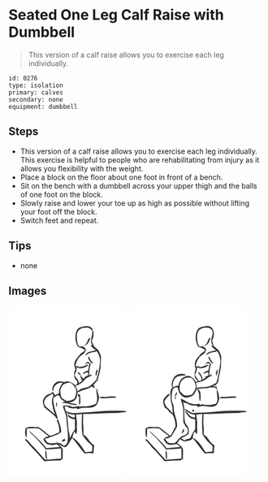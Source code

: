 # Seated One Leg Calf Raise with Dumbbell
> This version of a calf raise allows you to exercise each leg individually.

``` 
id: 0276 
type: isolation 
primary: calves 
secondary: none 
equipment: dumbbell 
``` 

## Steps

 - This version of a calf raise allows you to exercise each leg individually. This exercise is helpful to people who are rehabilitating from injury as it allows you flexibility with the weight.
 - Place a block on the floor about one foot in front of a bench.
 - Sit on the bench with a dumbbell across your upper thigh and the balls of one foot on the block.
 - Slowly raise and lower your toe up as high as possible without lifting your foot off the block.
 - Switch feet and repeat.

## Tips

 - none

## Images

<svg width="175pt" height="250pt" viewBox="0 0 175 250" xmlns="http://www.w3.org/2000/svg">
  <g fill="#FFF">
    <path d="M0 0h175v250H0V0m105.77 31.76c-4.79 1.42-5.82 6.84-6.81 11.05-.73 5.31.42 10.82 2.59 15.68 1.18 2.5 3.94 3.3 6.46 3.6 1.59 1.02 3.01 2.42 5.08 2.26a71.01 71.01 0 0 0-2.19 3.25c-1.72.97-3.77 1.66-4.83 3.45-2.92 4.23-7.42 7.64-8.58 12.9-.97 3.35.49 6.66 1.29 9.87-2.99 5.38-2.51 12.94 2.49 17 .14 1.3.28 2.6.43 3.91-.97.88-1.94 1.78-2.91 2.67-4.27-4.15-10.9-8.25-16.78-4.78-2.67-1.81-6-1.18-9.02-1.07-5.49 1.86-8.94 7.85-8.31 13.57.37.04 1.11.12 1.48.17-.4-7.2 7.1-12.99 13.94-11.91-3.44 4.48-6.26 9.83-5.33 15.68-2.07.7-4.03 1.65-5.92 2.75-1.19-1.86-2.36-3.75-3.71-5.51-1.3 4.03-6.46 3.1-9.05 5.75-1.72 1.75-3.52 3.55-4.58 5.79-1.86 3.97.24 8.25 1.46 12.09 2.79 1.49 4.85 3.89 7.26 5.88 2.88 2.35 5.93 4.54 8.49 7.24 1.3 1.19 1.68 4.26 3.95 3.55-.9-4.48-2.16-8.88-3.95-13.09-1.01-6.07-3.63-11.97-2.24-18.22 2.24-1.19 4.46-2.4 6.61-3.74.5.35 1.51 1.04 2.02 1.39 1.48 4.5 5.73 8.09 10.49 8.5-2.3-.1-4.56.35-6.53 1.56 3.47.62 7.13.16 10.46 1.48 3.46 1.41 7.22 1.66 10.9 2.02 0-.41.01-1.22.02-1.63-4.09-.47-8.14-1.21-12.13-2.19 4.57-.04 9.26-1.89 11.57-6.01 1.48-2.86 1.41-6.12 2.3-9.14 4.52-2.07 9.16-3.92 13.97-5.17 2.22-.56 4.14-1.86 5.97-3.18.59.03 1.77.1 2.36.13l-.13 1.2c.9 0 2.72-.01 3.63-.01-.47-.5-1.39-1.52-1.86-2.02.15-.37.43-1.1.58-1.47l-2.06-.78c.82-.34 1.63-.67 2.45-1 1.19-1.92 2.62-3.69 4.44-5.05 1.63-7.6 4.56-15.01 4.69-22.88-.26-3.78.35-7.53.37-11.3.27-2.91-1.51-5.39-2.5-7.98-1.32-3.81-5.14-5.62-7.87-8.26-.77-2.67-2.56-4.98-3.06-7.73.38-2.47 1.59-4.7 2.3-7.07.29-2.52.06-5.07.04-7.6-.49-.28-1.47-.85-1.96-1.13 1.79 7.05-4.64 14.35-.07 20.96-.64.48-1.28.95-1.92 1.42 2.04 2.66 4.51 4.97 7.39 6.71-5.13 2.36-13.27 1.07-15.25 7.82 1.51-.71 2.8-1.76 4.02-2.88 2.79-.67 5.39-2.15 8.32-2.2 1.55.05 2.95-.51 4.05-1.58 2.32 2.82 3.76 6.12 4.55 9.66 1.67 8.23-1 16.29-2.3 24.36-1.11 3.36-2.28 6.72-2.74 10.25l-.63-1.37c-1.88 3.45-5.33 5.54-8.13 8.17-2.96 2.83-7.28 2.91-11 3.99-3.02.67-5.43 2.75-7.86 4.53-.52-2.85-1.79-5.46-3.27-7.92 5.36-1.31 10.1-4.63 13.67-8.79 1.69-2.02 3.79-3.76 6.34-4.54 1.7-.83 4.42-1.07 4.06-3.77-1.28.5-2.55 1.02-3.81 1.56.31-4.9.21-9.92 1.86-14.61.66-1.38.74-3.2-1.12-3.62-1.59-3.67-5.28-.6-6.74 1.48 1.13-.34 2.24-.69 3.36-1.07l3.12.32c-.63 3.48-1.31 6.96-1.94 10.45-2.85.34-5.25 1.9-7.51 3.55.2.35.62 1.04.83 1.39 1.95-1.29 4.03-2.41 6.42-2.57.13 1.13.4 3.4.53 4.53-1.23.57-2.49 1.09-3.76 1.57l-2.56 2.44 1.12.82c-4.06.2-5.09-3.83-6.35-6.86-1.19-1.18-2.44-2.3-3.77-3.32-.67 2.59 1.86 4.27 3.92 5.08-.27 2.6.55 5.12 1.8 7.37l-2.2.78c.84-.22 2.51-.65 3.35-.86-1.4 1.94-3.44 3.22-5.38 4.55.17-4.92-4.72-7.68-6.34-11.97 1.44-3.74 3.9-7.53 2.85-11.72 5.89 3.58 13.16 1.13 17.84-3.29-.77-.08-1.6-.47-2.34-.01-3.93 1.63-7.95 3.3-12.28 3.33-.25-.71-.73-2.13-.98-2.84l.11 1.63c-1.23.07-2.45.12-3.66.16-.13-4.86 2.25-9.3 5.02-13.13 2.15-2.95 5.55-4.5 8.25-6.84.96-1.71 1.24-3.71 2.03-5.5-1.61-1.72-3.27-3.71-5.61-4.39-1.39.11-2.73.53-4.08.83-3.15-3.28-3.38-7.97-3.78-12.25-.19-2.79-.39-5.71.77-8.33 1.32-5.77 8.02-8.03 13.31-7.62 3.39-.45 6.59 1.49 8.18 4.45.4-.64.79-1.29 1.18-1.94-3.78-6.81-12.6-5.15-18.65-2.84m11.43 18.09c-.26 4.05-3.43 6.6-5.63 9.64 2.25-1.32 4.54-2.78 6.16-4.86 1.53-2.42 2.26-5.24 3.17-7.94-1.65.49-2.61 1.96-3.7 3.16m.32 25.44c.45 4.15 3.54 7.15 5.99 10.26.25-.39.76-1.16 1.01-1.55-2.19-2.66-4.55-5.35-5.3-8.83l-1.7.12m12.43 19.32c-.37 1.45-.74 2.91-1.19 4.35.29 1.35-.88 3.77 1.17 4.03.68-2.79 1.16-5.63 1.8-8.44-.44.01-1.33.04-1.78.06m-1.83 25.77c3.25 2.87.99 7.09 2.4 10.67.5 4.53 1.09 9.79-1.62 13.76-5.71 1.96-11.67 4.03-17.81 3.27-2.24-.31-4.43.35-6.46 1.23-.06-.41-.16-1.23-.21-1.65-3.14.84-6.4 1.03-9.6 1.59-4.04-1.82-8.4-3.24-12.85-2.03-1.59-.21-1.41 1.92-1.16 2.9 1.87 5.54 4.93 10.9 4.83 16.91.24 11.65 3.86 23.31 1.17 34.93-.62 2.38-2.92 3.55-4.92 4.61-1.8-1.21-3.57-2.46-5.29-3.78-1.65-.08-3.33-.2-4.82-1.01-4.7 1.32-9.77 1.69-14.35-.29-1.4-1.9-2.82-3.79-4.06-5.8 2.12-.07 4.35-.01 6.27-1.07 5.9-2.76 12.76-3.73 17.9-7.97.8-6.91-2.4-13.19-4.59-19.52-.55.76-1.09 1.51-1.63 2.27 2.59 5.57 4.6 11.65 3.18 17.84-1.16.26-2.31.53-3.46.81-3.19 1.82-6.58 3.32-10.29 3.56-5.58-4.33-10.7-9.24-16.81-12.85-6.2 1.11-13.76-2.24-18.95 2.25-.87 4.54-.76 9.61 1.48 13.79.67-4.51.51-9.09.57-13.64 5.94-.32 12.12-1.21 17.95-.09 4.6 3.96 9.55 7.46 14.31 11.23-1.73.73-3.49 1.38-5.3 1.86-.84.97-1.69 1.93-2.54 2.88 1.34 2.39 2.61 5.03 4.92 6.63 3.01 1.43 6.38 1.58 9.64 1.89 1.93-.53 4.04-1.75 6.04-.74 1.4 1.07 2.6 2.36 3.88 3.57-6.76.31-13.48 1.11-20.22 1.67-3.98-6.14-9.78-10.72-14.65-16.1-3.97-3.06-7.11-7.04-11.17-9.98 3.68 5.57 9.6 9.23 13.7 14.5 3.53 4.73 8.47 8.36 11.26 13.64 7.5-1.27 15.15-.56 22.67-1.75.5 5.01.18 10.04.21 15.07-6.66.8-13.4.73-20.05 1.56-2.83-4.3.2-10.08-3.14-14.04-.15 3.99-.34 8.07.48 12l1.56.63c-.16.47-.48 1.43-.64 1.9-3.88-1.29-5.91-5.04-8.58-7.84-5.95-7.05-12.59-13.47-18.59-20.47-1.09-1.19-2.45-2.07-3.78-2.97-.12.67-.22 1.33-.33 2 4.54 3.85 7.59 9.08 11.9 13.17 5.93 5.55 10.9 12 16.41 17.94 7.98-1.21 16.08-.89 24.12-1.36.36-.47 1.09-1.39 1.45-1.85.35.18 1.04.55 1.39.73-.1-5.25.5-10.52-.02-15.77-1.19-2.82-3.97-4.5-5.59-7.04 3.19 1.62 5.89 4.45 9.67 4.54 5.46-2.84 5.9-9.64 10.39-13.45 6.42 7.31 11.47 15.71 18.09 22.84 2.98-.23 5.96-1.16 8.96-.58 1.34.09 2.76.55 4.07.06.45-3.74.01-7.64 1.29-11.27-2.45-2.16-5.21-4.05-7.12-6.74-2.38-3.23-4.52-6.86-8.1-8.91-1.8-.74-.8-2.67-.77-4.09-.04-3.77.1-7.54-.51-11.27-.84-5.18.53-10.39-.08-15.59 16.96-.1 33.86-1.59 50.81-1.5 2.36-.02 4.61-.92 6.97-.95 2.23-.17 4.74.36 6.48-1.51-6.02-1.54-12.31-.79-18.45-.9-16.75-.34-33.32 2.42-50.04 3.01-6.96.58-14.77 1.6-20.75-2.89.44 1.97 2.03 3.16 3.32 4.53 3.13.58 6.28 1.09 9.46 1.29-.13 1.48-.27 2.97-.4 4.45-3.28-.89-7.21-1.64-8.9-4.97-.39.84-.77 1.69-1.14 2.54 2.86 2.85 6.64 4.38 10.62 4.81-.33 4.83.04 9.67-.11 14.51-3.03 4.1-5.33 8.65-7.29 13.35-.18-2.49-.38-5-1.06-7.41-2.25-9.13-1.9-18.63-3.18-27.89-.49-4.11-3.9-7.45-3.36-11.69 1.36-.03 2.73-.05 4.09-.05.42.49 1.26 1.45 1.67 1.94 3.67 1.18 7.74 1.56 11.43.26.28.5.85 1.5 1.13 2.01 2.6-.35 4.92-1.69 7.47-2.17 5.93-.09 12.2.79 17.81-1.57 4.6-2.11 5.79-7.36 6.79-11.85 1.19-4.42-2.67-8.33-2.13-12.71a50.586 50.586 0 0 0-3.34-3.83m-25.02 9.76c-2.03 1.61.69 3.37 1.53 4.85-.69 3.78-.68 7.61.05 11.38 3.03-3.74.62-9.16 1.47-13.56-.92-1-1.26-3.36-3.05-2.67m42.35 4.08c-3.47.56-6.98-.14-10.47.2.05.35.13 1.07.18 1.43 5.06 1.38 10.65-.01 15.9-.11 2.83-.49 6.13.62 8.53-1.38-4.64-1.24-9.45-.82-14.14-.14m-74.22 14.87c.5-2.16.47-4.64.36-6.87-1.68 1.27-1.89 5.26-.36 6.87m11.86 46.66c-.96 1.1-2.17 1.75-3.64 1.97l-.36 2.92c1.53-.49 3.06-.97 4.6-1.42-.2-1.16-.41-2.31-.6-3.47z"/>
    <path d="M80.11 116.83c4.05-2.32 9.3-5.34 13.66-2.06 2.28 2.87 5.32 5.44 6.13 9.19 1.12 4.39-1.04 8.64-2.36 12.73-3.37 2.31-7.44 3.72-11.55 3.55-2.11-.81-3.93-2.18-5.82-3.37-3.22-1.65-2.62-5.85-3.46-8.85-1.11-4.11 1.44-7.82 3.4-11.19zM53.01 140.01c2.07-5.38 7.46-7.96 12.3-10.35.27.87.82 2.6 1.1 3.47-3.54 4.96-2.27 11.42-.69 16.86-.04 3.77 1.87 7.01 3.32 10.35-4.68-3.33-8.89-7.27-13.21-11.05-2.59-2.32-3.87-5.88-2.82-9.28zM100.01 160.26c2.9-.13 5.78-.36 8.65-.78-.63 10.15-.85 20.42.41 30.52 1.69 3.09 4.04 5.82 6.16 8.64 2.36 3.3 6.21 5.12 8.55 8.44.34 2.64-.27 5.3-.37 7.94-3.3-.21-6.54.51-9.77 1.05-4.37-6.74-8.71-13.71-14.85-19.01-1.27-1.22-2.92-1.87-4.49-2.59.74-3.49 1.66-6.91 3.44-10.04.09 1.91.84 3.52 2.25 4.85 2.21-4.1.43-8.92.92-13.34.78-5.28-1.29-10.39-.9-15.68z"/>
  </g>
  <g fill="#333">
    <path d="M105.77 31.76c6.05-2.31 14.87-3.97 18.65 2.84-.39.65-.78 1.3-1.18 1.94-1.59-2.96-4.79-4.9-8.18-4.45-5.29-.41-11.99 1.85-13.31 7.62-1.16 2.62-.96 5.54-.77 8.33.4 4.28.63 8.97 3.78 12.25 1.35-.3 2.69-.72 4.08-.83 2.34.68 4 2.67 5.61 4.39-.79 1.79-1.07 3.79-2.03 5.5-2.7 2.34-6.1 3.89-8.25 6.84-2.77 3.83-5.15 8.27-5.02 13.13 1.21-.04 2.43-.09 3.66-.16l-.11-1.63c.25.71.73 2.13.98 2.84 4.33-.03 8.35-1.7 12.28-3.33.74-.46 1.57-.07 2.34.01-4.68 4.42-11.95 6.87-17.84 3.29 1.05 4.19-1.41 7.98-2.85 11.72 1.62 4.29 6.51 7.05 6.34 11.97 1.94-1.33 3.98-2.61 5.38-4.55-.84.21-2.51.64-3.35.86l2.2-.78c-1.25-2.25-2.07-4.77-1.8-7.37-2.06-.81-4.59-2.49-3.92-5.08 1.33 1.02 2.58 2.14 3.77 3.32 1.26 3.03 2.29 7.06 6.35 6.86l-1.12-.82 2.56-2.44c1.27-.48 2.53-1 3.76-1.57-.13-1.13-.4-3.4-.53-4.53-2.39.16-4.47 1.28-6.42 2.57-.21-.35-.63-1.04-.83-1.39 2.26-1.65 4.66-3.21 7.51-3.55.63-3.49 1.31-6.97 1.94-10.45l-3.12-.32c-1.12.38-2.23.73-3.36 1.07 1.46-2.08 5.15-5.15 6.74-1.48 1.86.42 1.78 2.24 1.12 3.62-1.65 4.69-1.55 9.71-1.86 14.61a126.7 126.7 0 0 1 3.81-1.56c.36 2.7-2.36 2.94-4.06 3.77-2.55.78-4.65 2.52-6.34 4.54-3.57 4.16-8.31 7.48-13.67 8.79 1.48 2.46 2.75 5.07 3.27 7.92 2.43-1.78 4.84-3.86 7.86-4.53 3.72-1.08 8.04-1.16 11-3.99 2.8-2.63 6.25-4.72 8.13-8.17l.63 1.37c.46-3.53 1.63-6.89 2.74-10.25 1.3-8.07 3.97-16.13 2.3-24.36-.79-3.54-2.23-6.84-4.55-9.66-1.1 1.07-2.5 1.63-4.05 1.58-2.93.05-5.53 1.53-8.32 2.2-1.22 1.12-2.51 2.17-4.02 2.88 1.98-6.75 10.12-5.46 15.25-7.82-2.88-1.74-5.35-4.05-7.39-6.71.64-.47 1.28-.94 1.92-1.42-4.57-6.61 1.86-13.91.07-20.96.49.28 1.47.85 1.96 1.13.02 2.53.25 5.08-.04 7.6-.71 2.37-1.92 4.6-2.3 7.07.5 2.75 2.29 5.06 3.06 7.73 2.73 2.64 6.55 4.45 7.87 8.26.99 2.59 2.77 5.07 2.5 7.98-.02 3.77-.63 7.52-.37 11.3-.13 7.87-3.06 15.28-4.69 22.88-1.82 1.36-3.25 3.13-4.44 5.05-.82.33-1.63.66-2.45 1l2.06.78c-.15.37-.43 1.1-.58 1.47.47.5 1.39 1.52 1.86 2.02-.91 0-2.73.01-3.63.01l.13-1.2c-.59-.03-1.77-.1-2.36-.13-1.83 1.32-3.75 2.62-5.97 3.18-4.81 1.25-9.45 3.1-13.97 5.17-.89 3.02-.82 6.28-2.3 9.14-2.31 4.12-7 5.97-11.57 6.01 3.99.98 8.04 1.72 12.13 2.19-.01.41-.02 1.22-.02 1.63-3.68-.36-7.44-.61-10.9-2.02-3.33-1.32-6.99-.86-10.46-1.48 1.97-1.21 4.23-1.66 6.53-1.56-4.76-.41-9.01-4-10.49-8.5-.51-.35-1.52-1.04-2.02-1.39-2.15 1.34-4.37 2.55-6.61 3.74-1.39 6.25 1.23 12.15 2.24 18.22 1.79 4.21 3.05 8.61 3.95 13.09-2.27.71-2.65-2.36-3.95-3.55-2.56-2.7-5.61-4.89-8.49-7.24-2.41-1.99-4.47-4.39-7.26-5.88-1.22-3.84-3.32-8.12-1.46-12.09 1.06-2.24 2.86-4.04 4.58-5.79 2.59-2.65 7.75-1.72 9.05-5.75 1.35 1.76 2.52 3.65 3.71 5.51 1.89-1.1 3.85-2.05 5.92-2.75-.93-5.85 1.89-11.2 5.33-15.68-6.84-1.08-14.34 4.71-13.94 11.91-.37-.05-1.11-.13-1.48-.17-.63-5.72 2.82-11.71 8.31-13.57 3.02-.11 6.35-.74 9.02 1.07 5.88-3.47 12.51.63 16.78 4.78.97-.89 1.94-1.79 2.91-2.67-.15-1.31-.29-2.61-.43-3.91-5-4.06-5.48-11.62-2.49-17-.8-3.21-2.26-6.52-1.29-9.87 1.16-5.26 5.66-8.67 8.58-12.9 1.06-1.79 3.11-2.48 4.83-3.45.7-1.1 1.43-2.19 2.19-3.25-2.07.16-3.49-1.24-5.08-2.26-2.52-.3-5.28-1.1-6.46-3.6-2.17-4.86-3.32-10.37-2.59-15.68.99-4.21 2.02-9.63 6.81-11.05m-25.66 85.07c-1.96 3.37-4.51 7.08-3.4 11.19.84 3 .24 7.2 3.46 8.85 1.89 1.19 3.71 2.56 5.82 3.37 4.11.17 8.18-1.24 11.55-3.55 1.32-4.09 3.48-8.34 2.36-12.73-.81-3.75-3.85-6.32-6.13-9.19-4.36-3.28-9.61-.26-13.66 2.06m-27.1 23.18c-1.05 3.4.23 6.96 2.82 9.28 4.32 3.78 8.53 7.72 13.21 11.05-1.45-3.34-3.36-6.58-3.32-10.35-1.58-5.44-2.85-11.9.69-16.86-.28-.87-.83-2.6-1.1-3.47-4.84 2.39-10.23 4.97-12.3 10.35z"/>
    <path d="M117.2 49.85c1.09-1.2 2.05-2.67 3.7-3.16-.91 2.7-1.64 5.52-3.17 7.94-1.62 2.08-3.91 3.54-6.16 4.86 2.2-3.04 5.37-5.59 5.63-9.64zM117.52 75.29l1.7-.12c.75 3.48 3.11 6.17 5.3 8.83-.25.39-.76 1.16-1.01 1.55-2.45-3.11-5.54-6.11-5.99-10.26zM129.95 94.61c.45-.02 1.34-.05 1.78-.06-.64 2.81-1.12 5.65-1.8 8.44-2.05-.26-.88-2.68-1.17-4.03.45-1.44.82-2.9 1.19-4.35zM128.12 120.38c1.18 1.22 2.29 2.5 3.34 3.83-.54 4.38 3.32 8.29 2.13 12.71-1 4.49-2.19 9.74-6.79 11.85-5.61 2.36-11.88 1.48-17.81 1.57-2.55.48-4.87 1.82-7.47 2.17-.28-.51-.85-1.51-1.13-2.01-3.69 1.3-7.76.92-11.43-.26-.41-.49-1.25-1.45-1.67-1.94-1.36 0-2.73.02-4.09.05-.54 4.24 2.87 7.58 3.36 11.69 1.28 9.26.93 18.76 3.18 27.89.68 2.41.88 4.92 1.06 7.41 1.96-4.7 4.26-9.25 7.29-13.35.15-4.84-.22-9.68.11-14.51-3.98-.43-7.76-1.96-10.62-4.81.37-.85.75-1.7 1.14-2.54 1.69 3.33 5.62 4.08 8.9 4.97.13-1.48.27-2.97.4-4.45-3.18-.2-6.33-.71-9.46-1.29-1.29-1.37-2.88-2.56-3.32-4.53 5.98 4.49 13.79 3.47 20.75 2.89 16.72-.59 33.29-3.35 50.04-3.01 6.14.11 12.43-.64 18.45.9-1.74 1.87-4.25 1.34-6.48 1.51-2.36.03-4.61.93-6.97.95-16.95-.09-33.85 1.4-50.81 1.5.61 5.2-.76 10.41.08 15.59.61 3.73.47 7.5.51 11.27-.03 1.42-1.03 3.35.77 4.09 3.58 2.05 5.72 5.68 8.1 8.91 1.91 2.69 4.67 4.58 7.12 6.74-1.28 3.63-.84 7.53-1.29 11.27-1.31.49-2.73.03-4.07-.06-3-.58-5.98.35-8.96.58-6.62-7.13-11.67-15.53-18.09-22.84-4.49 3.81-4.93 10.61-10.39 13.45-3.78-.09-6.48-2.92-9.67-4.54 1.62 2.54 4.4 4.22 5.59 7.04.52 5.25-.08 10.52.02 15.77-.35-.18-1.04-.55-1.39-.73-.36.46-1.09 1.38-1.45 1.85-8.04.47-16.14.15-24.12 1.36-5.51-5.94-10.48-12.39-16.41-17.94-4.31-4.09-7.36-9.32-11.9-13.17.11-.67.21-1.33.33-2 1.33.9 2.69 1.78 3.78 2.97 6 7 12.64 13.42 18.59 20.47 2.67 2.8 4.7 6.55 8.58 7.84.16-.47.48-1.43.64-1.9l-1.56-.63c-.82-3.93-.63-8.01-.48-12 3.34 3.96.31 9.74 3.14 14.04 6.65-.83 13.39-.76 20.05-1.56-.03-5.03.29-10.06-.21-15.07-7.52 1.19-15.17.48-22.67 1.75-2.79-5.28-7.73-8.91-11.26-13.64-4.1-5.27-10.02-8.93-13.7-14.5 4.06 2.94 7.2 6.92 11.17 9.98 4.87 5.38 10.67 9.96 14.65 16.1 6.74-.56 13.46-1.36 20.22-1.67-1.28-1.21-2.48-2.5-3.88-3.57-2-1.01-4.11.21-6.04.74-3.26-.31-6.63-.46-9.64-1.89-2.31-1.6-3.58-4.24-4.92-6.63.85-.95 1.7-1.91 2.54-2.88 1.81-.48 3.57-1.13 5.3-1.86-4.76-3.77-9.71-7.27-14.31-11.23-5.83-1.12-12.01-.23-17.95.09-.06 4.55.1 9.13-.57 13.64-2.24-4.18-2.35-9.25-1.48-13.79 5.19-4.49 12.75-1.14 18.95-2.25 6.11 3.61 11.23 8.52 16.81 12.85 3.71-.24 7.1-1.74 10.29-3.56 1.15-.28 2.3-.55 3.46-.81 1.42-6.19-.59-12.27-3.18-17.84.54-.76 1.08-1.51 1.63-2.27 2.19 6.33 5.39 12.61 4.59 19.52-5.14 4.24-12 5.21-17.9 7.97-1.92 1.06-4.15 1-6.27 1.07 1.24 2.01 2.66 3.9 4.06 5.8 4.58 1.98 9.65 1.61 14.35.29 1.49.81 3.17.93 4.82 1.01 1.72 1.32 3.49 2.57 5.29 3.78 2-1.06 4.3-2.23 4.92-4.61 2.69-11.62-.93-23.28-1.17-34.93.1-6.01-2.96-11.37-4.83-16.91-.25-.98-.43-3.11 1.16-2.9 4.45-1.21 8.81.21 12.85 2.03 3.2-.56 6.46-.75 9.6-1.59.05.42.15 1.24.21 1.65 2.03-.88 4.22-1.54 6.46-1.23 6.14.76 12.1-1.31 17.81-3.27 2.71-3.97 2.12-9.23 1.62-13.76-1.41-3.58.85-7.8-2.4-10.67m-28.11 39.88c-.39 5.29 1.68 10.4.9 15.68-.49 4.42 1.29 9.24-.92 13.34-1.41-1.33-2.16-2.94-2.25-4.85-1.78 3.13-2.7 6.55-3.44 10.04 1.57.72 3.22 1.37 4.49 2.59 6.14 5.3 10.48 12.27 14.85 19.01 3.23-.54 6.47-1.26 9.77-1.05.1-2.64.71-5.3.37-7.94-2.34-3.32-6.19-5.14-8.55-8.44-2.12-2.82-4.47-5.55-6.16-8.64-1.26-10.1-1.04-20.37-.41-30.52-2.87.42-5.75.65-8.65.78z"/>
    <path d="M103.1 130.14c1.79-.69 2.13 1.67 3.05 2.67-.85 4.4 1.56 9.82-1.47 13.56-.73-3.77-.74-7.6-.05-11.38-.84-1.48-3.56-3.24-1.53-4.85zM145.45 134.22c4.69-.68 9.5-1.1 14.14.14-2.4 2-5.7.89-8.53 1.38-5.25.1-10.84 1.49-15.9.11-.05-.36-.13-1.08-.18-1.43 3.49-.34 7 .36 10.47-.2zM71.23 149.09c-1.53-1.61-1.32-5.6.36-6.87.11 2.23.14 4.71-.36 6.87zM83.09 195.75c.19 1.16.4 2.31.6 3.47-1.54.45-3.07.93-4.6 1.42l.36-2.92c1.47-.22 2.68-.87 3.64-1.97z"/>
  </g>
</svg>

<svg width="175pt" height="250pt" viewBox="0 0 175 250" xmlns="http://www.w3.org/2000/svg">
  <g fill="#FFF">
    <path d="M0 0h175v250H0V0m102.16 34.17c-4.68 7.26-4.14 16.77-.57 24.38 1.25 2.39 3.92 3.53 6.54 3.35 1.33 1.34 2.87 2.5 4.85 2.53-.71 1.05-1.41 2.11-2.07 3.18-1.73.97-3.75 1.66-4.83 3.44-2.65 3.92-6.76 6.93-8.06 11.67-1.27 3.7-.03 7.51.82 11.15-1.89 3.13-1.7 6.82-1.48 10.33.51 2.86 2.86 4.88 4.61 7.03-.73.26-2.19.77-2.92 1.03-2.67-5.32-9.02-11.03-15.25-8.12-5.96 1.78-9.64 7.71-10.52 13.61-3 .04-5.8 1.13-8.54 2.23.17-4.85.65-10.32 4.38-13.88 4.22-3.65 10.07-3.18 15.26-3.55-1.46-1.46-3.22-2.46-5.36-2.07-4.96-.8-10.16 1.51-12.72 5.88-2.33 4.27-4.3 9.54-1.95 14.23-1.99 2.23-3.14 5.23-3.07 8.21.84 4.34.05 8.87 1.17 13.16 2 5.3 1.81 11.07 2.58 16.61-1.84-1.37-3.48-3.01-4.75-4.94-1.4-2.3-4.27-3.29-5.33-5.83-.95-2.17-2.67-4.23-2.15-6.76.59-4.49 5.43-6.5 7.49-10.03-.07-.37-.2-1.12-.27-1.49-3.58 1.43-6.05 4.56-8.19 7.63-2.32 4.09-.18 8.72 1.13 12.77 2.3 1.33 4.51 2.9 5.86 5.25 1.67 2.9 5.44 3.84 6.81 6.94 2.56 4.92 3.16 10.5 3.34 15.96-2.64 4.55-4.65 9.47-7.67 13.8-5.57-4.63-11.22-9.18-17.31-13.11-4.31.32-8.61-.1-12.91-.06-2.22.17-4.74.49-6.19 2.38-.57 4.54-.82 9.6 1.71 13.64.39-4.51.38-9.04.44-13.56 5.92-.38 12.05-1.15 17.88-.15 4.65 3.96 9.61 7.53 14.42 11.3-1.73.72-3.5 1.36-5.3 1.87-.85.94-1.71 1.86-2.58 2.79 1.7 3.13 3.52 7.01 7.46 7.6 3.95 1.57 8.02-.23 11.99-.7 1.83 1.32 3.38 2.98 5.05 4.5-6.69.45-13.39.91-20.04 1.86a59.317 59.317 0 0 0-8.44-9.67c-5.54-5.87-11.51-11.33-17.57-16.64 3.66 5.66 9.66 9.31 13.76 14.64 3.54 4.68 8.41 8.31 11.2 13.55 7.51-1.25 15.15-.57 22.67-1.76.48 5.03.19 10.06.2 15.1-7.87.75-15.78 1.16-23.68 1.58-6.57-6.82-12.45-14.28-19.13-21.01-3.23-3.02-5.59-6.94-9.24-9.5-.5.41-.91.9-1.33 1.39 4.88 4.09 8.13 9.71 12.79 14.04 5.74 5.36 10.48 11.66 15.86 17.37 7.96-1.26 16.05-.86 24.06-1.38l1.5-1.82c.32.18.97.56 1.29.74.01-5.27.6-10.55.03-15.81-1.64-3.71-5.38-5.78-8.23-8.46 1.06-2.24 2.53-4.23 4.31-5.95 2.29 1.78 4.91 3.92 8.05 3.18 3.69-1.15 8.52-.56 10.41-4.68 6.36 7.31 11.46 15.62 17.98 22.79 4.38-.92 8.77-.57 13.17-.39.19-3.81.03-7.7 1.18-11.39-2.63-2.29-5.56-4.35-7.51-7.29-2.24-3.09-4.34-6.48-7.77-8.37-1.68-.75-.6-2.84-.71-4.2.01-3.74.1-7.5-.49-11.21-.81-5.16.51-10.35-.03-15.53 17.29-.15 34.53-1.54 51.82-1.57 3.51-.77 7.1-.86 10.67-1.18.35-.4 1.04-1.2 1.39-1.6-6.69-.79-13.42-.49-20.14-.47-17.05-.23-33.91 2.88-50.96 2.99-4.01-.09-8.4 1.41-12-1.02-3.27-.98-5.4-4.45-9.01-4.35 4.1 4.43 9.77 8.22 15.98 8.3l-.36 4.47c-2.66-.69-5.52-1.36-7.65-3.2-2.24-2.59-4.04-5.77-7.31-7.23 1.39 2.94 3.51 5.44 5.39 8.07 2.4 3.17 6.43 4.13 10.14 4.73-.34 4.83.07 9.67-.11 14.51-3.23 4.13-5.17 9-7.55 13.62-2.89.86-5.92 1.35-8.57 2.9-1.5-1.11-2.92-2.36-4.64-3.14 3.04-1.74 6.33-3.03 9.25-4.97 2.45-1.68 2.03-4.98 2.01-7.55-.15-4-3.37-6.84-5.17-10.15-3-9.94.34-20.58-3.28-30.43 1.76.49 3.53.97 5.32 1.34 4.52 3.04 10.31 4.34 15.67 3.35.03.57.08 1.71.1 2.28 2.65-.21 5.13-1.2 7.73-1.66 5.67.67 11.49 1.96 17.19.73 5.04-1.45 6.38-7.04 7.61-11.46-.52-6.19-2.78-12.03-4.47-17.97-1.36-.05-2.71-.05-4.06-.05.08-.48.26-1.44.34-1.92.7.29 1.42.56 2.14.82 1.52-2.16 4.14-3.77 4.51-6.57.81-7.11 2.86-14 3.86-21.08.31-3.12-.09-6.27.29-9.39.07-3.05.78-6.34-.74-9.15-1.26-2.68-2.08-5.76-4.49-7.69-2.96-2.34-5.7-5.39-9.71-5.8 1.81 3.07 4.53 5.43 7.53 7.27-3.87 1.66-8.27 1.62-12.1 3.44-1.62.98-2.37 2.81-3.11 4.45 3.78-3.11 8.47-5.05 13.38-5.31 1.2.07 2.07-.79 3-1.38 1.85 2.54 3.63 5.21 4.16 8.38 2.62 9.1-1.1 18.11-2.08 27.14-.64 3.86-1.81 7.62-2.82 11.4-4.84 2.56-9.65 5.9-15.31 6.12-4.64.87-9.81-.66-13.93 2.25.55-2.96-.31-5.89-1.01-8.73 6.29-.2 12.56-2.47 17.24-6.73 2.03-2.05 6.05-1.81 6.55-5.24-1.34.46-2.68.95-4 1.47.29-3.85.27-7.75 1.03-11.55.36-2.38 2.57-5.08-.06-6.86-2.23-3.22-5.28-.44-6.97 1.69 1.12-.35 2.24-.71 3.35-1.09.8.08 2.39.25 3.19.33-.65 3.47-1.34 6.94-1.93 10.42-3 .58-6.13 1.82-7.75 4.58 2.61-.49 4.98-1.77 7.58-2.34.03 1.07.11 3.2.15 4.26-.11 2.06-2.75 1.32-4.08 1.94l.28 1.61-.47.24c-1.37 1.29-2.97 2.3-4.51 3.35.5-3.21-1.4-5.87-2.54-8.68-1.12-1.18-2.28-2.33-3.68-3.17-.04.36-.13 1.07-.18 1.43 2.12 2.62 4.48 5.14 5.03 8.62-.1.95-.21 1.89-.32 2.84-.98.15-2.94.45-3.93.6-1.63-3.04-4.01-5.61-5.48-8.73 1.38-3.76 3.7-7.47 2.95-11.65 5.93 3.45 13.17.98 17.79-3.53-4.75.08-8.83 3.45-13.65 3.61-.57-.62-1.69-1.86-2.26-2.48.09.29.25.87.34 1.16-1.23.06-2.46.1-3.69.12-.09-4.88 2.27-9.34 5.06-13.17 2.16-2.91 5.51-4.48 8.21-6.78.97-1.76 1.28-3.79 2.02-5.65-1.52-1.49-3.02-3.1-4.95-4.07-1.59-.43-3.22.46-4.79.65-1.1-1.68-2.5-3.28-2.75-5.34-1.19-6.35-2.34-13.67 1.81-19.22 3.07-2.67 7.16-4.01 11.23-3.65 3.58-.45 7.27 1.73 8.64 5.04.53 3.16-.05 6.36-1.09 9.35-1.24 4.41-1.31 10.4 3.42 12.8-.95-3.27-4.04-6.62-2-10.12 2.14-4.39 2.44-9.79.21-14.22-1.26-4.1-6.16-5.76-10.05-5.09-4.14.65-8.89 1.14-11.94 4.33m14.55 17.65c-.67 3.19-3.42 5.12-5.19 7.66 2.43-1.41 4.96-2.96 6.53-5.36 1.31-2.38 2.06-5.02 2.81-7.62-2.09 1.07-3.66 3.01-4.15 5.32m.75 23.58c.77 4.15 3.65 7.39 6.47 10.34-.05-.8.58-1.8-.15-2.48-1.82-2.53-3.88-4.97-4.6-8.09-.43.06-1.29.17-1.72.23m11.16 23.56c.11 1.52.26 3.04.43 4.56 1.91-2.89 2.22-6.51 2.36-9.88-1.54 1.42-2.09 3.44-2.79 5.32m13.46 35.51c-2.27.23-5.02-.94-6.94.68-.11.33-.34 1.01-.45 1.35 5.82-.03 11.63-.36 17.43-.83 2.51-.29 5.35.39 7.51-1.27-5.77-1.75-11.71-.22-17.55.07m-47.71 18.94c-1.47.92-.02 3.66 1.47 2.39 1.35-.96.06-3.79-1.47-2.39m-39.87 59.6c-.18 4.05.01 8.11.36 12.15l1.76.52c-.96-4.17.91-9.19-2.12-12.67z"/>
    <path d="M78.8 109.87c3.15-4.06 9.11-4.67 13.77-3.57 3.34 2.4 5.17 6.66 6.13 10.57 1.22 5.25-2.53 9.6-5.05 13.77-4.25 1.36-9.24 2.95-13.33.3-1.78-1.98-3.66-3.91-5.15-6.11-.04-5.11-.58-11.22 3.63-14.96z"/>
    <path d="M68.43 120.25c.61-.05 1.83-.16 2.43-.21.44.29 1.32.89 1.76 1.19.44 6.17 4.46 12.23 10.5 14.09 4.17.57 8.41-1.05 11.92-3.23 2.31-2.57 3.73-5.78 5.07-8.93 6.97-2.02 14.37-.9 21.28-2.98 2.14.02 4.26.29 6.39.4.86.97 1.72 1.94 2.58 2.92-1.43 6.34 2.5 13.12-.63 19.33-.59 2.13-3.17 1.9-4.85 2.45-4.58 1.21-9.43 1.5-14.05.33-1.97-.65-3.96.05-5.86.58-.09-.39-.25-1.17-.34-1.55-3.86.31-7.84.87-11.64-.2-6.06-1.12-10.51-6.24-16.48-7.43 1.33 5.34 3.55 10.51 3.99 16.05.12 6.33-.13 12.67.17 19.01 1.78 2.38 2.58 5.4 4.77 7.48 3.03 2.6 2.16 7.74-.69 10.13-2.68 1.52-5.92 1.92-8.27 4.02-3.26 2.38-5.15 6.11-8.32 8.55-3.59.85-7.32.68-10.75-.75-1.38-1.9-2.79-3.77-4.03-5.77 3.5.24 6.82-.9 9.45-3.19 2.83-4.5 5.67-8.99 8.18-13.68 1.71-10.04-4.89-18.94-4.66-28.86.48-4.02-2.71-7.16-2.94-11.06-.27-5.12-.19-10.37 1.44-15.29.67-1.58 2.32-2.36 3.58-3.4m32.94 2.71c.83 2.81 2.53 5.43 2.48 8.44.33 3.09-.17 6.58 1.65 9.29 1.06-4.1.72-8.38.3-12.53-.84-2.2-1.5-5.15-4.43-5.2m-33.05 15.48c1.24-1.48.85-3.31.48-5.02 1.77-1.8 2.59-4.2 2.17-6.71-2.8 3.21-3.18 7.66-2.65 11.73m12.49 42.96c-1 2.28-2.18 4.48-2.86 6.89 2.55-1.06 5.27-4.39 2.86-6.89z"/>
    <path d="M100 160.27c2.9-.14 5.79-.39 8.66-.82-.64 9.86-.68 19.78.2 29.63.93 3.26 3.69 5.63 5.49 8.43 2.47 3.81 6.67 5.92 9.39 9.49.45 2.65-.25 5.37-.33 8.05-3.3-.22-6.53.49-9.76 1.03-5.47-7.89-10.32-17.35-19.36-21.64.57-1.69.98-3.42 1.08-5.2.71-1.37 1.41-2.74 2.07-4.12.71 1.51 1.57 2.94 2.58 4.28 2.08-4.18.46-8.94.88-13.39.76-5.3-1.24-10.43-.9-15.74z"/>
  </g>
  <g fill="#333">
    <path d="M102.16 34.17c3.05-3.19 7.8-3.68 11.94-4.33 3.89-.67 8.79.99 10.05 5.09 2.23 4.43 1.93 9.83-.21 14.22-2.04 3.5 1.05 6.85 2 10.12-4.73-2.4-4.66-8.39-3.42-12.8 1.04-2.99 1.62-6.19 1.09-9.35-1.37-3.31-5.06-5.49-8.64-5.04-4.07-.36-8.16.98-11.23 3.65-4.15 5.55-3 12.87-1.81 19.22.25 2.06 1.65 3.66 2.75 5.34 1.57-.19 3.2-1.08 4.79-.65 1.93.97 3.43 2.58 4.95 4.07-.74 1.86-1.05 3.89-2.02 5.65-2.7 2.3-6.05 3.87-8.21 6.78-2.79 3.83-5.15 8.29-5.06 13.17 1.23-.02 2.46-.06 3.69-.12-.09-.29-.25-.87-.34-1.16.57.62 1.69 1.86 2.26 2.48 4.82-.16 8.9-3.53 13.65-3.61-4.62 4.51-11.86 6.98-17.79 3.53.75 4.18-1.57 7.89-2.95 11.65 1.47 3.12 3.85 5.69 5.48 8.73.99-.15 2.95-.45 3.93-.6.11-.95.22-1.89.32-2.84-.55-3.48-2.91-6-5.03-8.62.05-.36.14-1.07.18-1.43 1.4.84 2.56 1.99 3.68 3.17 1.14 2.81 3.04 5.47 2.54 8.68 1.54-1.05 3.14-2.06 4.51-3.35l.47-.24-.28-1.61c1.33-.62 3.97.12 4.08-1.94-.04-1.06-.12-3.19-.15-4.26-2.6.57-4.97 1.85-7.58 2.34 1.62-2.76 4.75-4 7.75-4.58.59-3.48 1.28-6.95 1.93-10.42-.8-.08-2.39-.25-3.19-.33-1.11.38-2.23.74-3.35 1.09 1.69-2.13 4.74-4.91 6.97-1.69 2.63 1.78.42 4.48.06 6.86-.76 3.8-.74 7.7-1.03 11.55 1.32-.52 2.66-1.01 4-1.47-.5 3.43-4.52 3.19-6.55 5.24-4.68 4.26-10.95 6.53-17.24 6.73.7 2.84 1.56 5.77 1.01 8.73 4.12-2.91 9.29-1.38 13.93-2.25 5.66-.22 10.47-3.56 15.31-6.12 1.01-3.78 2.18-7.54 2.82-11.4.98-9.03 4.7-18.04 2.08-27.14-.53-3.17-2.31-5.84-4.16-8.38-.93.59-1.8 1.45-3 1.38-4.91.26-9.6 2.2-13.38 5.31.74-1.64 1.49-3.47 3.11-4.45 3.83-1.82 8.23-1.78 12.1-3.44-3-1.84-5.72-4.2-7.53-7.27 4.01.41 6.75 3.46 9.71 5.8 2.41 1.93 3.23 5.01 4.49 7.69 1.52 2.81.81 6.1.74 9.15-.38 3.12.02 6.27-.29 9.39-1 7.08-3.05 13.97-3.86 21.08-.37 2.8-2.99 4.41-4.51 6.57-.72-.26-1.44-.53-2.14-.82-.08.48-.26 1.44-.34 1.92 1.35 0 2.7 0 4.06.05 1.69 5.94 3.95 11.78 4.47 17.97-1.23 4.42-2.57 10.01-7.61 11.46-5.7 1.23-11.52-.06-17.19-.73-2.6.46-5.08 1.45-7.73 1.66-.02-.57-.07-1.71-.1-2.28-5.36.99-11.15-.31-15.67-3.35-1.79-.37-3.56-.85-5.32-1.34 3.62 9.85.28 20.49 3.28 30.43 1.8 3.31 5.02 6.15 5.17 10.15.02 2.57.44 5.87-2.01 7.55-2.92 1.94-6.21 3.23-9.25 4.97 1.72.78 3.14 2.03 4.64 3.14 2.65-1.55 5.68-2.04 8.57-2.9 2.38-4.62 4.32-9.49 7.55-13.62.18-4.84-.23-9.68.11-14.51-3.71-.6-7.74-1.56-10.14-4.73-1.88-2.63-4-5.13-5.39-8.07 3.27 1.46 5.07 4.64 7.31 7.23 2.13 1.84 4.99 2.51 7.65 3.2l.36-4.47c-6.21-.08-11.88-3.87-15.98-8.3 3.61-.1 5.74 3.37 9.01 4.35 3.6 2.43 7.99.93 12 1.02 17.05-.11 33.91-3.22 50.96-2.99 6.72-.02 13.45-.32 20.14.47-.35.4-1.04 1.2-1.39 1.6-3.57.32-7.16.41-10.67 1.18-17.29.03-34.53 1.42-51.82 1.57.54 5.18-.78 10.37.03 15.53.59 3.71.5 7.47.49 11.21.11 1.36-.97 3.45.71 4.2 3.43 1.89 5.53 5.28 7.77 8.37 1.95 2.94 4.88 5 7.51 7.29-1.15 3.69-.99 7.58-1.18 11.39-4.4-.18-8.79-.53-13.17.39-6.52-7.17-11.62-15.48-17.98-22.79-1.89 4.12-6.72 3.53-10.41 4.68-3.14.74-5.76-1.4-8.05-3.18-1.78 1.72-3.25 3.71-4.31 5.95 2.85 2.68 6.59 4.75 8.23 8.46.57 5.26-.02 10.54-.03 15.81-.32-.18-.97-.56-1.29-.74l-1.5 1.82c-8.01.52-16.1.12-24.06 1.38-5.38-5.71-10.12-12.01-15.86-17.37-4.66-4.33-7.91-9.95-12.79-14.04.42-.49.83-.98 1.33-1.39 3.65 2.56 6.01 6.48 9.24 9.5 6.68 6.73 12.56 14.19 19.13 21.01 7.9-.42 15.81-.83 23.68-1.58-.01-5.04.28-10.07-.2-15.1-7.52 1.19-15.16.51-22.67 1.76-2.79-5.24-7.66-8.87-11.2-13.55-4.1-5.33-10.1-8.98-13.76-14.64 6.06 5.31 12.03 10.77 17.57 16.64 3.16 2.91 5.98 6.15 8.44 9.67 6.65-.95 13.35-1.41 20.04-1.86-1.67-1.52-3.22-3.18-5.05-4.5-3.97.47-8.04 2.27-11.99.7-3.94-.59-5.76-4.47-7.46-7.6.87-.93 1.73-1.85 2.58-2.79 1.8-.51 3.57-1.15 5.3-1.87-4.81-3.77-9.77-7.34-14.42-11.3-5.83-1-11.96-.23-17.88.15-.06 4.52-.05 9.05-.44 13.56-2.53-4.04-2.28-9.1-1.71-13.64 1.45-1.89 3.97-2.21 6.19-2.38 4.3-.04 8.6.38 12.91.06 6.09 3.93 11.74 8.48 17.31 13.11 3.02-4.33 5.03-9.25 7.67-13.8-.18-5.46-.78-11.04-3.34-15.96-1.37-3.1-5.14-4.04-6.81-6.94-1.35-2.35-3.56-3.92-5.86-5.25-1.31-4.05-3.45-8.68-1.13-12.77 2.14-3.07 4.61-6.2 8.19-7.63.07.37.2 1.12.27 1.49-2.06 3.53-6.9 5.54-7.49 10.03-.52 2.53 1.2 4.59 2.15 6.76 1.06 2.54 3.93 3.53 5.33 5.83 1.27 1.93 2.91 3.57 4.75 4.94-.77-5.54-.58-11.31-2.58-16.61-1.12-4.29-.33-8.82-1.17-13.16-.07-2.98 1.08-5.98 3.07-8.21-2.35-4.69-.38-9.96 1.95-14.23 2.56-4.37 7.76-6.68 12.72-5.88 2.14-.39 3.9.61 5.36 2.07-5.19.37-11.04-.1-15.26 3.55-3.73 3.56-4.21 9.03-4.38 13.88 2.74-1.1 5.54-2.19 8.54-2.23.88-5.9 4.56-11.83 10.52-13.61 6.23-2.91 12.58 2.8 15.25 8.12.73-.26 2.19-.77 2.92-1.03-1.75-2.15-4.1-4.17-4.61-7.03-.22-3.51-.41-7.2 1.48-10.33-.85-3.64-2.09-7.45-.82-11.15 1.3-4.74 5.41-7.75 8.06-11.67 1.08-1.78 3.1-2.47 4.83-3.44.66-1.07 1.36-2.13 2.07-3.18-1.98-.03-3.52-1.19-4.85-2.53-2.62.18-5.29-.96-6.54-3.35-3.57-7.61-4.11-17.12.57-24.38m-23.36 75.7c-4.21 3.74-3.67 9.85-3.63 14.96 1.49 2.2 3.37 4.13 5.15 6.11 4.09 2.65 9.08 1.06 13.33-.3 2.52-4.17 6.27-8.52 5.05-13.77-.96-3.91-2.79-8.17-6.13-10.57-4.66-1.1-10.62-.49-13.77 3.57m-10.37 10.38c-1.26 1.04-2.91 1.82-3.58 3.4-1.63 4.92-1.71 10.17-1.44 15.29.23 3.9 3.42 7.04 2.94 11.06-.23 9.92 6.37 18.82 4.66 28.86-2.51 4.69-5.35 9.18-8.18 13.68-2.63 2.29-5.95 3.43-9.45 3.19 1.24 2 2.65 3.87 4.03 5.77 3.43 1.43 7.16 1.6 10.75.75 3.17-2.44 5.06-6.17 8.32-8.55 2.35-2.1 5.59-2.5 8.27-4.02 2.85-2.39 3.72-7.53.69-10.13-2.19-2.08-2.99-5.1-4.77-7.48-.3-6.34-.05-12.68-.17-19.01-.44-5.54-2.66-10.71-3.99-16.05 5.97 1.19 10.42 6.31 16.48 7.43 3.8 1.07 7.78.51 11.64.2.09.38.25 1.16.34 1.55 1.9-.53 3.89-1.23 5.86-.58 4.62 1.17 9.47.88 14.05-.33 1.68-.55 4.26-.32 4.85-2.45 3.13-6.21-.8-12.99.63-19.33-.86-.98-1.72-1.95-2.58-2.92-2.13-.11-4.25-.38-6.39-.4-6.91 2.08-14.31.96-21.28 2.98-1.34 3.15-2.76 6.36-5.07 8.93-3.51 2.18-7.75 3.8-11.92 3.23-6.04-1.86-10.06-7.92-10.5-14.09-.44-.3-1.32-.9-1.76-1.19-.6.05-1.82.16-2.43.21M100 160.27c-.34 5.31 1.66 10.44.9 15.74-.42 4.45 1.2 9.21-.88 13.39a24.216 24.216 0 0 1-2.58-4.28c-.66 1.38-1.36 2.75-2.07 4.12-.1 1.78-.51 3.51-1.08 5.2 9.04 4.29 13.89 13.75 19.36 21.64 3.23-.54 6.46-1.25 9.76-1.03.08-2.68.78-5.4.33-8.05-2.72-3.57-6.92-5.68-9.39-9.49-1.8-2.8-4.56-5.17-5.49-8.43-.88-9.85-.84-19.77-.2-29.63-2.87.43-5.76.68-8.66.82z"/>
    <path d="M116.71 51.82c.49-2.31 2.06-4.25 4.15-5.32-.75 2.6-1.5 5.24-2.81 7.62-1.57 2.4-4.1 3.95-6.53 5.36 1.77-2.54 4.52-4.47 5.19-7.66zM117.46 75.4c.43-.06 1.29-.17 1.72-.23.72 3.12 2.78 5.56 4.6 8.09.73.68.1 1.68.15 2.48-2.82-2.95-5.7-6.19-6.47-10.34zM128.62 98.96c.7-1.88 1.25-3.9 2.79-5.32-.14 3.37-.45 6.99-2.36 9.88-.17-1.52-.32-3.04-.43-4.56zM101.37 122.96c2.93.05 3.59 3 4.43 5.2.42 4.15.76 8.43-.3 12.53-1.82-2.71-1.32-6.2-1.65-9.29.05-3.01-1.65-5.63-2.48-8.44zM68.32 138.44c-.53-4.07-.15-8.52 2.65-11.73.42 2.51-.4 4.91-2.17 6.71.37 1.71.76 3.54-.48 5.02zM142.08 134.47c5.84-.29 11.78-1.82 17.55-.07-2.16 1.66-5 .98-7.51 1.27-5.8.47-11.61.8-17.43.83.11-.34.34-1.02.45-1.35 1.92-1.62 4.67-.45 6.94-.68zM94.37 153.41c1.53-1.4 2.82 1.43 1.47 2.39-1.49 1.27-2.94-1.47-1.47-2.39zM80.81 181.4c2.41 2.5-.31 5.83-2.86 6.89.68-2.41 1.86-4.61 2.86-6.89zM54.5 213.01c3.03 3.48 1.16 8.5 2.12 12.67l-1.76-.52c-.35-4.04-.54-8.1-.36-12.15z"/>
  </g>
</svg>
